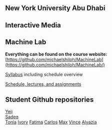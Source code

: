 ## New York University Abu Dhabi
## Interactive Media
## Machine Lab

**Everything can be found on the course website:**   
[https://github.com/michaelshiloh/MachineLab](https://github.com/michaelshiloh/MachineLab/)


[Syllabus](syllabus.md) including schedule overview

[Schedule, lectures, and assignments](scheduleLecturesAndAssignments.md) 

## Student Github repositories

[Yeji](https://github.com/yk1932/machineLab)  
[Sadeq](https://github.com/sadeqalkh/machineLab)  
[Tonia](https://github.com/toniathezhang/machineLab)
[Ivory](https://github.com/hyl392/machineLab)
[Fatima](https://github.com/FatimaAlmaazmi/machineLab)
[Carlos](https://github.com/Carlos-A-Paez-G/MachineLab)
[Max](https://github.com/neonovi/MachineLab)
[Vince](https://github.com/vtn238/machineLab)
[Alyazia](https://github.com/alyaziakr/MachineLab)
